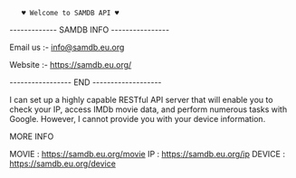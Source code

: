        ♥ Welcome to SAMDB API ♥


------------- SAMDB INFO ----------------

Email us :- info@samdb.eu.org

Website :- https://samdb.eu.org/



----------------- END -------------------



I can set up a highly capable RESTful API server that will enable you to check your IP, access IMDb movie data, and perform numerous tasks with Google. However, I cannot provide you with your device information.


MORE INFO

MOVIE : https://samdb.eu.org/movie
IP : https://samdb.eu.org/ip
DEVICE : https://samdb.eu.org/device

